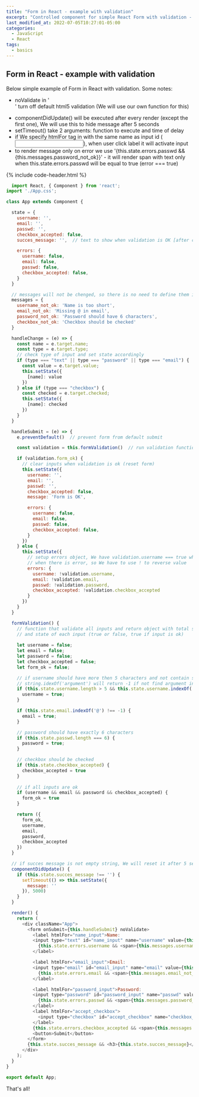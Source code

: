 ```yaml
---
title: "Form in React - example with validation"
excerpt: "Controlled component for simple React Form with validation - example"
last_modified_at: 2022-07-05T10:27:01-05:00
categories:
  - JavaScript
  - React
tags: 
  - basics
---
```


<!-- short introduction -->
## Form in React - example with validation

Below simple example of Form in React with validation. 
Some notes:
- noValidate in '<form onSubmit={this.handleSubmit} noValidate>' turn off default html5 validation (We will use our own function for this)  
- componentDidUpdate() will be executed after every render (except the first one), We will use this to hide message after 5 seconds
- setTimeout() take 2 arguments: function to execute and time of delay
- if We specify htmlFor tag in <label htmlFor="name_input"> with the same name as input id (<input id="name_input"/>), when user click label it will activate input
- to render message only on error we use '{this.state.errors.passwd && <span>{this.messages.password_not_ok}</span>}' - it will render span with text only when this.state.errors.passwd will be equal to true (error === true)


{% include code-header.html %}
```js
  import React, { Component } from 'react';
import './App.css';

class App extends Component {

  state = {
    username: '',
    email: '',
    passwd: '',
    checkbox_accepted: false,
    succes_message: '',  // text to show when validation is OK [after click submit button]

    errors: {
      username: false,
      email: false,
      passwd: false,
      checkbox_accepted: false,
    }
  }

  // messages will not be chenged, so there is no need to define them in state
  messages = {
    username_not_ok: 'Name is too short',
    email_not_ok: 'Missing @ in email',
    password_not_ok: 'Password should have 6 characters',
    checkbox_not_ok: 'Checkbox should be checked'
  }

  handleChange = (e) => {
    const name = e.target.name;
    const type = e.target.type;
    // check type of input and set state accordingly
    if (type === "text" || type === "password" || type === "email") {
      const value = e.target.value;
      this.setState({
        [name]: value  
      })
    } else if (type === "checkbox") {
      const checked = e.target.checked;
      this.setState({
        [name]: checked
      })
    }
  }

  handleSubmit = (e) => {
    e.preventDefault()  // prevent form from default submit

    const validation = this.formValidation()  // run validation function

    if (validation.form_ok) {
      // clear inputs when validation is ok (reset form)
      this.setState({
        username: '',
        email: '',
        passwd: '',
        checkbox_accepted: false,
        message: 'Form is OK',

        errors: {
          username: false,
          email: false,
          passwd: false,
          checkbox_accepted: false,
        }
      })
    } else {
      this.setState({
        // setup errors object, We have validation.username === true when it is OK, and error === true 
        // when there is error, so We have to use ! to reverse value
        errors: {
          username: !validation.username,
          email: !validation.email,
          passwd: !validation.password,
          checkbox_accepted: !validation.checkbox_accepted
        }
      })
    }
  }

  formValidation() { 
    // function that validate all inputs and return object with total state of form (form_ok = true when validation is ok) 
    // and state of each input (true or false, true if input is ok)
 
    let username = false;
    let email = false;
    let password = false;
    let checkbox_accepted = false;
    let form_ok = false;

    // if username should have more then 5 characters and not contain space
    // string.idexOf('argument') will return -1 if not find argument in string, or index of argument in string
    if (this.state.username.length > 5 && this.state.username.indexOf(' ') === -1) {
      username = true;
    }

    if (this.state.email.indexOf('@') !== -1) {
      email = true;
    }

    // password should have exactly 6 characters
    if (this.state.passwd.length === 6) {
      password = true;
    }

    // checkbox should be checked
    if (this.state.checkbox_accepted) {
      checkbox_accepted = true
    }
    
    // if all inputs are ok
    if (username && email && password && checkbox_accepted) {
      form_ok = true
    }

    return ({
      form_ok,
      username,
      email,
      password,
      checkbox_accepted
    })
  }

  // if succes message is not empty string, We will reset it after 5 seconds 
  componentDidUpdate() {
    if (this.state.succes_message !== '') {
      setTimeout(() => this.setState({
        message: ''
      }), 5000)
    }
  }

  render() {
    return (
      <div className="App">
        <form onSubmit={this.handleSubmit} noValidate>
          <label htmlFor="name_input">Name:
          <input type="text" id="name_input" name="username" value={this.state.username} onChange={this.handleChange} />
            {this.state.errors.username && <span>{this.messages.username_not_ok}</span>}
          </label>

          <label htmlFor="email_input">Email:
          <input type="email" id="email_input" name="email" value={this.state.email} onChange={this.handleChange} />
            {this.state.errors.email && <span>{this.messages.email_not_ok}</span>}
          </label>

          <label htmlFor="password_input">Password:
          <input type="password" id="password_input" name="passwd" value={this.state.passwd} onChange={this.handleChange} />
            {this.state.errors.passwd && <span>{this.messages.password_not_ok}</span>}
          </label>
          <label htmlFor="accept_checkbox">
            <input type="checkbox" id="accept_checkbox" name="checkbox_accepted" checked={this.state.checkbox_accepted} onChange={this.handleChange} /> I accept
          </label>
          {this.state.errors.checkbox_accepted && <span>{this.messages.checkbox_not_ok}</span>}
          <button>Submit</button>
        </form>
        {this.state.succes_message && <h3>{this.state.succes_message}</h3>}
      </div>
    );
  }
}

export default App;
```



That's all!



